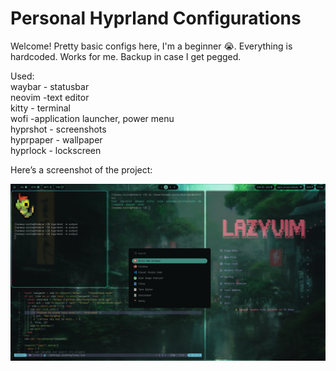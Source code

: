 # Personal Hyprland Configurations

Welcome! 
Pretty basic configs here, I'm a beginner 😭.
Everything is hardcoded. Works for me.
Backup in case I get pegged.

Used:<br>
waybar - statusbar<br>
neovim -text editor<br>
kitty - terminal<br>
wofi -application launcher, power menu<br>
hyprshot - screenshots<br>
hyprpaper - wallpaper<br>
hyprlock - lockscreen<br>


Here’s a screenshot of the project:

![Screenshot](images/example.png)
